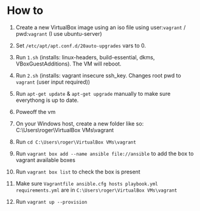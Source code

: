 # How to
1. Create a new VirtualBox image using an iso file using user:```vagrant``` / pwd:```vagrant``` (I use ubuntu-server)
2. Set ```/etc/apt/apt.conf.d/20auto-upgrades``` vars to 0.
3. Run ```1.sh``` (installs: linux-headers, build-essential, dkms, VBoxGuestAdditions). The VM will reboot.
4. Run ```2.sh``` (installs: vagrant insecure ssh_key. Changes root pwd to ```vagrant``` (user input required))
5. Run ```apt-get update``` & ```apt-get upgrade``` manually to make sure everythong is up to date.
6. Poweoff the vm


1. On your Windows host, create a new folder like so: C:\Users\roger\VirtualBox VMs\vagrant
2. Run ```cd C:\Users\roger\VirtualBox VMs\vagrant```
3. Run ```vagrant box add --name ansible file://ansible``` to add the box to vagrant available boxes
4. Run ```vagrant box list``` to check the box is present
5. Make sure ```Vagrantfile ansible.cfg hosts playbook.yml requirements.yml``` are in ```C:\Users\roger\VirtualBox VMs\vagrant```
6. Run ```vagrant up --provision```